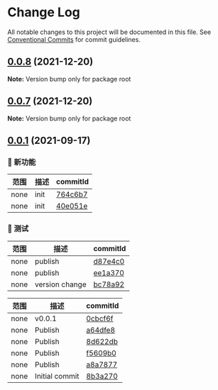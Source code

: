 # Change Log

All notable changes to this project will be documented in this file.
See [Conventional Commits](https://conventionalcommits.org) for commit guidelines.

## [0.0.8](https://github.com/palxiao/front-end-arsenal/compare/v0.0.7...v0.0.8) (2021-12-20)

**Note:** Version bump only for package root





## [0.0.7](https://github.com/palxiao/front-end-arsenal/compare/v0.0.4...v0.0.7) (2021-12-20)

**Note:** Version bump only for package root





## [0.0.1](https://github.com/palxiao/front-end-arsenal/compare/8b3a270...v0.0.1) (2021-09-17)

### 🌟 新功能
范围|描述|commitId
--|--|--
 none | init | [764c6b7](https://github.com/palxiao/front-end-arsenal/commit/764c6b7)
 none | init | [40e051e](https://github.com/palxiao/front-end-arsenal/commit/40e051e)


### 🔧 测试
范围|描述|commitId
--|--|--
 none | publish | [d87e4c0](https://github.com/palxiao/front-end-arsenal/commit/d87e4c0)
 none | publish | [ee1a370](https://github.com/palxiao/front-end-arsenal/commit/ee1a370)
 none | version change | [bc78a92](https://github.com/palxiao/front-end-arsenal/commit/bc78a92)


范围|描述|commitId
--|--|--
 none | v0.0.1 | [0cbcf6f](https://github.com/palxiao/front-end-arsenal/commit/0cbcf6f)
 none | Publish | [a64dfe8](https://github.com/palxiao/front-end-arsenal/commit/a64dfe8)
 none | Publish | [8d622db](https://github.com/palxiao/front-end-arsenal/commit/8d622db)
 none | Publish | [f5609b0](https://github.com/palxiao/front-end-arsenal/commit/f5609b0)
 none | Publish | [a8a7877](https://github.com/palxiao/front-end-arsenal/commit/a8a7877)
 none | Initial commit | [8b3a270](https://github.com/palxiao/front-end-arsenal/commit/8b3a270)
